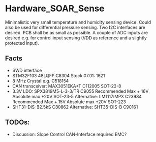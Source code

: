 # Hardware_SOAR_Sense
Minimalistic very small temperature and humidity sensing device. Could also be used for differential pressure sensing. Two I2C interfaces are desired.  PCB shall be as small as possible. A couple of ADC inputs are desired e.g. for control input sensing (VDD as reference and a slightly protected input). 


## Facts
- SWD interface
- STM32F103 48LQFP C8304    Stock 07.01: 1621
- 8 MHz Crystal    e.g. C518154  
- CAN transceiver: MAX3051EKA+T   C112005  SOT-23-8
- 3.3V LDO: SPX3819M5-L-3-3/TR	C9055	Recommended Max + 16V	Absolute max +20V	SOT-23-5	Alternative:	LM1117IMPX	C23984  Recommended Max + 15V	Absolute max +20V	SOT-223
- SHT31-DIS-B2.5kS C80862 Alternative: SHT35-DIS-B  C90161


## TODOs:
- Discussion:   Slope Control CAN-Interface required  EMC?



